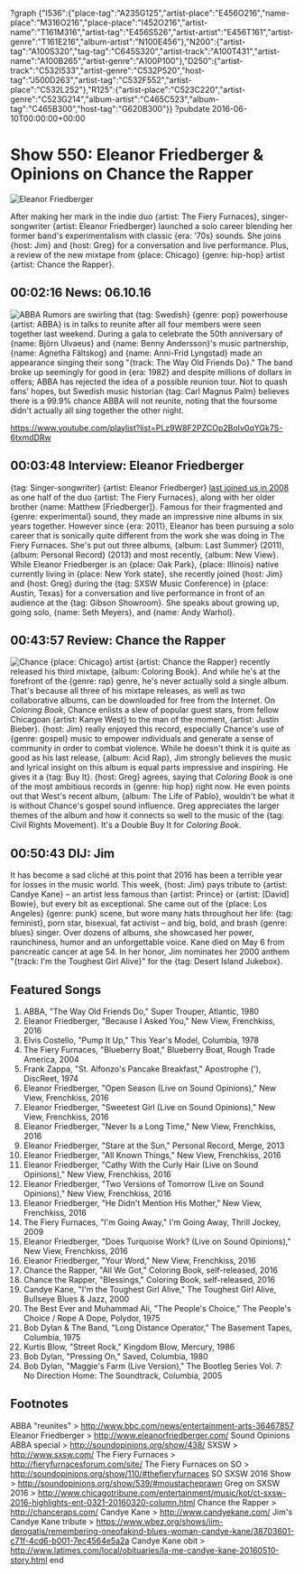 ?graph {"I536":{"place-tag":"A235G125","artist-place":"E456O216","name-place":"M316O216","place-place":"I452O216","artist-name":"T161M316","artist-tag":"E456S526","artist-artist":"E456T161","artist-genre":"T161E216","album-artist":"N100E456"},"N200":{"artist-tag":"A100S320","tag-tag":"C645S320","artist-track":"A100T431","artist-name":"A100B265","artist-genre":"A100P100"},"D250":{"artist-track":"C532I533","artist-genre":"C532P520","host-tag":"J500D263","artist-tag":"C532F552","artist-place":"C532L252"},"R125":{"artist-place":"C523C220","artist-genre":"C523G214","album-artist":"C465C523","album-tag":"C465B300","host-tag":"G620B300"}}
?pubdate 2016-06-10T00:00:00+00:00

# Show 550: Eleanor Friedberger & Opinions on Chance the Rapper

![Eleanor Friedberger](https://sound-images.s3.amazonaws.com/images/2016/eleanorfriedberger_web.jpg)

After making her mark in the indie duo {artist: The Fiery Furnaces}, singer-songwriter {artist: Eleanor Friedberger} launched a solo career blending her former band's experimentalism with classic {era: '70s} sounds. She joins {host: Jim} and {host: Greg} for a conversation and live performance. Plus, a review of the new mixtape from {place: Chicago} {genre: hip-hop} artist {artist: Chance the Rapper}.


## 00:02:16 News: 06.10.16
![ABBA](https://sound-images.s3.amazonaws.com/images/2016/abba_2016.jpg)
Rumors are swirling that {tag: Swedish} {genre: pop} powerhouse {artist: ABBA} is in talks to reunite after all four members were seen together last weekend. During a gala to celebrate the 50th anniversary of {name: Björn Ulvaeus} and {name: Benny Andersson}'s music partnership, {name: Agnetha Fältskog} and {name: Anni-Frid Lyngstad} made an appearance singing their song "{track: The Way Old Friends Do}." The band broke up seemingly for good in {era: 1982} and despite millions of dollars in offers; ABBA has rejected the idea of a possible reunion tour. Not to quash fans' hopes, but Swedish music historian {tag: Carl Magnus Palm} believes there is a 99.9% chance ABBA will not reunite, noting that the foursome didn't actually all *sing* together the other night.

https://www.youtube.com/playlist?list=PLz9W8F2PZCOp2BoIv0qYGk7S-6txmdDRw

## 00:03:48 Interview: Eleanor Friedberger

{tag: Singer-songwriter} {artist: Eleanor Friedberger} [last joined us in 2008](http://soundopinions.org/show/110/) as one half of the duo {artist: The Fiery Furnaces}, along with her older brother {name: Matthew [Friedberger]}. Famous for their fragmented and {genre: experimental} sound, they made an impressive nine albums in six years together. However since {era: 2011}, Eleanor has been pursuing a solo career that is sonically quite different from the work she was doing in The Fiery Furnaces. She's put out three albums, {album: Last Summer} (2011), {album: Personal Record} (2013) and most recently, {album: New View}. While Eleanor Friedberger is an {place: Oak Park}, {place: Illinois} native currently living in {place: New York state}, she recently joined {host: Jim} and {host: Greg} during the {tag: SXSW Music Conference} in {place: Austin, Texas} for a conversation and live performance in front of an audience at the {tag: Gibson Showroom}. She speaks about growing up, going solo, {name: Seth Meyers}, and {name: Andy Warhol}.


## 00:43:57 Review: Chance the Rapper
![Chance](https://sound-images.s3.amazonaws.com/images/2016/chance3.jpg)
{place: Chicago} artist {artist: Chance the Rapper} recently released his third mixtape, {album: Coloring Book}. And while he's at the forefront of the {genre: rap} genre, he's never actually sold a single album. That's because all three of his mixtape releases, as well as two collaborative albums, can be downloaded for free from the Internet. On *Coloring Book*, Chance enlists a slew of popular guest stars, from fellow Chicagoan {artist: Kanye West} to the man of the moment, {artist: Justin Bieber}. {host: Jim} really enjoyed this record, especially Chance's use of {genre: gospel} music to empower individuals and generate a sense of community in order to combat violence. While he doesn't think it is quite as good as his last release, {album: Acid Rap}, Jim strongly believes the music and lyrical insight on this album is equal parts impressive and inspiring. He gives it a {tag: Buy It}. {host: Greg} agrees, saying that *Coloring Book* is one of the most ambitious records in {genre: hip hop} right now. He even points out that West's recent album, {album: The Life of Pablo}, wouldn't be what it is without Chance's gospel sound influence. Greg appreciates the larger themes of the album and how it connects so well to the music of the {tag: Civil Rights Movement}. It's a Double Buy It for *Coloring Book*.


## 00:50:43 DIJ: Jim
It has become a sad cliché at this point that 2016 has been a terrible year for losses in the music world. This week, {host: Jim} pays tribute to {artist: Candye Kane} – an artist less famous than {artist: Prince} or {artist: [David] Bowie}, but every bit as exceptional. She came out of the {place: Los Angeles} {genre: punk} scene, but wore many hats throughout her life: {tag: feminist}, porn star, bisexual, fat activist – and big, bold, and brash {genre: blues} singer. Over dozens of albums, she showcased her power, raunchiness, humor and an unforgettable voice. Kane died on May 6 from pancreatic cancer at age 54. In her honor, Jim nominates her 2000 anthem "{track: I'm the Toughest Girl Alive}" for the {tag: Desert Island Jukebox}.

## Featured Songs

1. ABBA, "The Way Old Friends Do," Super Trouper, Atlantic, 1980 
1. Eleanor Friedberger, "Because I Asked You," New View, Frenchkiss, 2016 
1. Elvis Costello, "Pump It Up,"  This Year's Model, Columbia, 1978 
1. The Fiery Furnaces, "Blueberry Boat," Blueberry Boat, Rough Trade America, 2004 
1. Frank Zappa, "St. Alfonzo's Pancake Breakfast," Apostrophe ('), DiscReet, 1974 
1. Eleanor Friedberger, "Open Season (Live on Sound Opinions)," New View, Frenchkiss, 2016 
1. Eleanor Friedberger, "Sweetest Girl (Live on Sound Opinions)," New View, Frenchkiss, 2016 
1. Eleanor Friedberger, "Never Is a Long Time," New View, Frenchkiss, 2016
1. Eleanor Friedberger, "Stare at the Sun," Personal Record, Merge, 2013
1. Eleanor Friedberger, "All Known Things," New View, Frenchkiss, 2016 
1. Eleanor Friedberger, "Cathy With the Curly Hair (Live on Sound Opinions)," New View, Frenchkiss, 2016
1. Eleanor Friedberger, "Two Versions of Tomorrow (Live on Sound Opinions)," New View, Frenchkiss, 2016 
1. Eleanor Friedberger, "He Didn't Mention His Mother," New View, Frenchkiss, 2016 
1. The Fiery Furnaces, "I'm Going Away," I'm Going Away, Thrill Jockey, 2009 
1. Eleanor Friedberger, "Does Turquoise Work? (Live on Sound Opinions)," New View, Frenchkiss, 2016 
1. Eleanor Friedberger, "Your Word," New View, Frenchkiss, 2016 
1. Chance the Rapper, "All We Got," Coloring Book, self-released, 2016
1. Chance the Rapper, "Blessings," Coloring Book, self-released, 2016
1. Candye Kane, "I'm the Toughest Girl Alive," The Toughest Girl Alive, Bullseye Blues & Jazz, 2000 
1. The Best Ever and Muhammad Ali, "The People's Choice," The People's Choice / Rope A Dope, Polydor, 1975 
1. Bob Dylan & The Band, "Long Distance Operator," The Basement Tapes, Columbia, 1975 
1. Kurtis Blow, "Street Rock," Kingdom Blow, Mercury, 1986 
1. Bob Dylan, "Pressing On," Saved, Columbia, 1980 
1. Bob Dylan, "Maggie's Farm (Live Version)," The Bootleg Series Vol. 7: No Direction Home: The Soundtrack, Columbia, 2005 

## Footnotes

ABBA "reunites" > http://www.bbc.com/news/entertainment-arts-36467857
Eleanor Friedberger > http://www.eleanorfriedberger.com/
Sound Opinions ABBA special > http://soundopinions.org/show/438/
SXSW > http://www.sxsw.com/
The Fiery Furnaces > http://fieryfurnacesforum.com/site/
The Fiery Furnaces on SO > http://soundopinions.org/show/110/#thefieryfurnaces
SO SXSW 2016 Show > http://soundopinions.org/show/539/#moustacheprawn
Greg on SXSW 2016 > http://www.chicagotribune.com/entertainment/music/kot/ct-sxsw-2016-highlights-ent-0321-20160320-column.html
Chance the Rapper > http://chanceraps.com/
Candye Kane > http://www.candyekane.com/
Jim's Candye Kane tribute > https://www.wbez.org/shows/jim-derogatis/remembering-oneofakind-blues-woman-candye-kane/38703601-c71f-4cd6-b001-7ec4564e5a2a
Candye Kane obit > http://www.latimes.com/local/obituaries/la-me-candye-kane-20160510-story.html
end